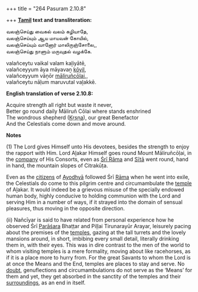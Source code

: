 +++
title = "264 Pasuram 2.10.8"

+++
**[Tamil](/definition/tamil#history "show Tamil definitions") text and transliteration:**

வலஞ்செய்து வைகல் வலம் கழியாதே,  
வலஞ்செய்யும் ஆய மாயவன் கோயில்,  
வலஞ்செய்யும் வானோர் மாலிருஞ்சோலை,,  
வலஞ்செய்து நாளும் மருவுதல் வழக்கே.

valañceytu vaikal valam kaḻiyātē,  
valañceyyum āya māyavaṉ [kōyil](/definition/koyil#history "show kōyil definitions"),  
valañceyyum vāṉōr [māliruñcōlai](/definition/maliruncolai#vaishnavism "show māliruñcōlai definitions"),,  
valañceytu nāḷum maruvutal vaḻakkē.

**English translation of verse 2.10.8:**

Acquire strength all right but waste it never,  
Better go round daily Māliruñ Cōlai where stands enshrined  
The wondrous shepherd ([Kṛṣṇa](/definition/krishna#vaishnavism "show Kṛṣṇa definitions")), our great Benefactor  
And the Celestials come down and move around.

**Notes**

\(1\) The Lord gives Himself unto His devotees, besides the strength to enjoy the rapport with Him. Lord Aḻakar Himself goes round Mount Māliruñcōḷai, in the [company](/definition/company#history "show company definitions") of His Consorts, even as [Śrī Rāma](/definition/shrirama#history "show Śrī Rāma definitions") and [Sītā](/definition/sita#vaishnavism "show Sītā definitions") went round, hand in hand, the mountain slopes of Citrakūṭa.

Even as the [citizens](/definition/citizen#history "show citizens definitions") of [Ayodhyā](/definition/ayodhya#vaishnavism "show Ayodhyā definitions") followed Śrī [Rāma](/definition/rama#vaishnavism "show Rāma definitions") when he went into exile, the Celestials do come to this pilgrim centre and circumambulate the [temple](/definition/temple#history "show temple definitions") of Aḻakar. It would indeed be a grievous misuse of the specially endowed human body, highly conducive to holding communion with the Lord and serving Him in a number of ways, if it strayed into the domain of sensual pleasures, thus moving in the opposite direction.

\(ii\) Nañcīyar is said to have related from personal experience how he observed Śrī [Parāśara](/definition/parashara#history "show Parāśara definitions") Bhaṭṭar and Piḷḷai Tirunarayūr Arayar, leisurely pacing about the premises of the [temples](/definition/temple#history "show temples definitions"), gazing at the tall turrets and the lovely mansions around, in short, imbibing every small detail, literally drinking them in, with their eyes. This was in dire contrast to the men of the world to whom visiting temples is a mere formality, moving about like racehorses, as if it is a place more to hurry from. For the great Savants to whom the Lord is at once the Means and the End, temples are places to stay and serve. No [doubt](/definition/doubt#history "show doubt definitions"), genuflections and circumambulations do not serve as the ‘Means’ for them and yet, they get absorbed in the sanctity of the temples and their [surroundings](/definition/surrounding#history "show surroundings definitions"), as an end in itself.


